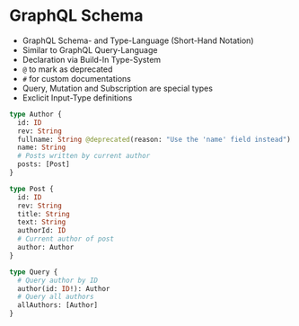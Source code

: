 # GraphQL Schema

* GraphQL Schema- and Type-Language (Short-Hand Notation)
* Similar to GraphQL Query-Language
* Declaration via Build-In Type-System
* `@` to mark as deprecated
* `#` for custom documentations
* Query, Mutation and Subscription are special types
* Exclicit Input-Type definitions

```graphql
type Author {
  id: ID
  rev: String
  fullname: String @deprecated(reason: "Use the 'name' field instead")
  name: String
  # Posts written by current author
  posts: [Post]
}

type Post {
  id: ID
  rev: String
  title: String
  text: String
  authorId: ID
  # Current author of post
  author: Author
}

type Query {
  # Query author by ID
  author(id: ID!): Author
  # Query all authors
  allAuthors: [Author]
}
```
